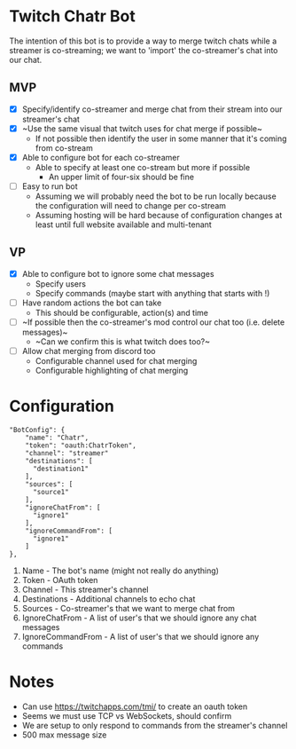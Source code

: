 # Twitch Chatr Bot

The intention of this bot is to provide a way to merge twitch chats while a streamer is co-streaming; we want to 'import' the co-streamer's chat into our chat.

## MVP

- [X] Specify/identify co-streamer and merge chat from their stream into our streamer's chat
- [X] ~Use the same visual that twitch uses for chat merge if possible~
    * If not possible then identify the user in some manner that it's coming from co-stream
- [X] Able to configure bot for each co-streamer
    * Able to specify at least one co-stream but more if possible
        * An upper limit of four-six should be fine
- [ ] Easy to run bot
    * Assuming we will probably need the bot to be run locally because the configuration will need to change per co-stream
    * Assuming hosting will be hard because of configuration changes at least until full website available and multi-tenant

## VP

- [X] Able to configure bot to ignore some chat messages
    * Specify users
    * Specify commands (maybe start with anything that starts with !)
- [ ] Have random actions the bot can take
    * This should be configurable, action(s) and time
- [ ] ~If possible then the co-streamer's mod control our chat too (i.e. delete messages)~
    * ~Can we confirm this is what twitch does too?~
- [ ] Allow chat merging from discord too
    * Configurable channel used for chat merging
    * Configurable highlighting of chat merging

# Configuration

```
"BotConfig": {
    "name": "Chatr",
    "token": "oauth:ChatrToken",
    "channel": "streamer"
    "destinations": [
      "destination1"
    ],
    "sources": [
      "source1"
    ],
    "ignoreChatFrom": [
      "ignore1"
    ],
    "ignoreCommandFrom": [
      "ignore1"
    ]
},
```

1. Name - The bot's name (might not really do anything)
2. Token - OAuth token
3. Channel - This streamer's channel
4. Destinations - Additional channels to echo chat
5. Sources - Co-streamer's that we want to merge chat from
6. IgnoreChatFrom - A list of user's that we should ignore any chat messages
7. IgnoreCommandFrom - A list of user's that we should ignore any commands

# Notes

* Can use https://twitchapps.com/tmi/ to create an oauth token
* Seems we must use TCP vs WebSockets, should confirm
* We are setup to only respond to commands from the streamer's channel
* 500 max message size
